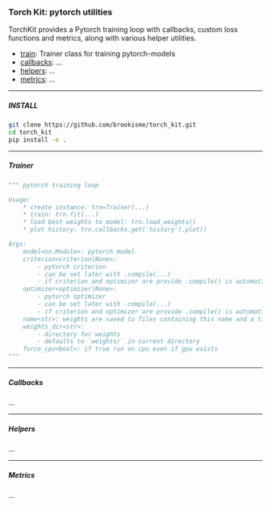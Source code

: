 ### Torch Kit: pytorch utilities


TorchKit provides a Pytorch training loop with callbacks, custom loss functions and metrics, along with various helper utilities. 

- [train](#train): Trainer class for training pytorch-models
- [callbacks](#callbacks): ...
- [helpers](#helpers): ...
- [metrics](#metrics): ...
 

---

<a name='install'></a>
##### INSTALL

```bash
git clone https://github.com/brookisme/torch_kit.git
cd torch_kit
pip install -e .
```

---

<a name='train'></a>
##### Trainer

```python
""" pytorch training loop

Usage:
    * create instance: trn=Trainer(...) 
    * train: trn.fit(...)
    * load best weights to model: trn.load_weights()
    * plot history: trn.callbacks.get('history').plot()

Args:
    model<nn.Module>: pytorch model
    criterion<criterion|None>: 
        - pytorch criterion
        - can be set later with .compile(...)
        - if criterion and optimizer are provide .compile() is automatically called
    optimizer<optimizer|None>: 
        - pytorch optimizer
        - can be set later with .compile(...)
        - if criterion and optimizer are provide .compile() is automatically called
    name<str>: weights are saved to files containing this name and a timestamp
    weights_dir<str>: 
        - directory for weights
        - defaults to `weights/` in current directory
    force_cpu<bool>: if true run on cpu even if gpu exists
""" 
```

---

<a name='callbacks'></a>
##### Callbacks

...

---

<a name='helpers'></a>
##### Helpers

...

---

<a name='metrics'></a>
##### Metrics

...


